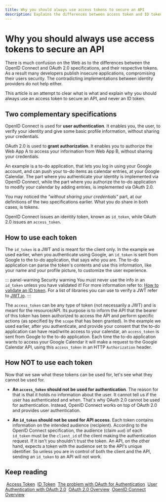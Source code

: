 ```yaml
---
title: Why you should always use access tokens to secure an API
description: Explains the differences between access token and ID token and why the later should never be used to secure an API.
---
```


# Why you should always use access tokens to secure an API

There is much confusion on the Web as to the differences between the OpenID Connect and OAuth 2.0 specifications, and their respective tokens. As a result many developers publish insecure applications, compromising their users security. The contradicting implementations between identity providers do not help either.

This article is an attempt to clear what is what and explain why you should always use an access token to secure an API, and never an ID token.

## Two complementary specifications

OpenID Connect is used for __user authentication__. It enables you, the user, to verify your identity and give some basic profile information, without sharing your credentials.

OAuth 2.0 is used to __grant authorization__. It enables you to authorize the Web App A to access your information from Web App B, without sharing your credentials.

An example is a to-do application, that lets you log in using your Google account, and can push your to-do items as calendar entries, at your Google Calendar. The part where you authenticate your identity is implemented via OpenID Connect, while the part where you authorize the to-do application to modify your calendar by adding entries, is implemented via OAuth 2.0.

You may noticed the _"without sharing your credentials"_ part, at our definitions of the two specifications earlier. What you do share in both cases, is tokens.

OpenID Connect issues an identity token, known as `id_token`, while OAuth 2.0 issues an `access_token`.

## How to use each token

The `id_token` is a JWT and is meant for the client only. In the example we used earlier, when you authenticate using Google, an `id_token` is sent from Google to the to-do application, that says who you are. The to-do application can parse the token's contents and use this information, like your name and your profile picture, to customize the user experience.

::: panel-warning Security warning
You must never use the info in an `id_token` unless you have validated it! For more information refer to: [How to validate an ID token](/tokens/id-token#how-to-validate-an-id-token). For a list of libraries you can use to verify a JWT refer to [JWT.io](https://jwt.io/).
:::

The `access_token` can be any type of token (not necessarily a JWT) and is meant for the resource/API. Its purpose is to inform the API that the bearer of this token has been authorized to access the API and perform specific actions (as specified by the `scope` that has been granted). In the example we used earlier, after you authenticate, and provide your consent that the to-do application can have read/write access to your calendar, an `access_token` is sent from Google to the to-do application. Each time the to-do application wants to access your Google Calendar it will make a request to the Google Calendar API, using this `access_token` in an HTTP `Authorization` header.

## How NOT to use each token

Now that we saw what these tokens can be used for, let's see what they cannot be used for.

- __An `access_token` should not be used for authentication__. The reason for that is that it holds no information about the user. It cannot tell us if the user has authenticated and when. That's why OAuth 2.0 cannot be used for authentication. Instead, OpenID Connect works on top of OAuth 2.0 and provides user authentication.

- __An `id_token` should not be used for API access__. Each token contains information on the intended audience (recipient). According to the OpenID Connect specification, the audience (claim `aud`) of each `id_token` must be the `client_id` of the client making the authentication request. If it isn't you shouldn't trust the token. An API, on the other hand, expects a token with the audience set to the API's unique identifier. So unless you are in control of both the client and the API, sending an `id_token` to an API will not work.

## Keep reading

<i class="notification-icon icon-budicon-345"></i>&nbsp;[Access Token](/tokens/access-token)
<i class="notification-icon icon-budicon-345"></i>&nbsp;[ID Token](/tokens/id-token)
<i class="notification-icon icon-budicon-345"></i>&nbsp;[The problem with OAuth for Authentication](http://www.thread-safe.com/2012/01/problem-with-oauth-for-authentication.html)
<i class="notification-icon icon-budicon-345"></i>&nbsp;[User Authentication with OAuth 2.0](https://oauth.net/articles/authentication/)
<i class="notification-icon icon-budicon-345"></i>&nbsp;[OAuth 2.0 Overview](/protocols/oauth2)
<i class="notification-icon icon-budicon-345"></i>&nbsp;[OpenID Connect Overview](/protocols/oidc)

